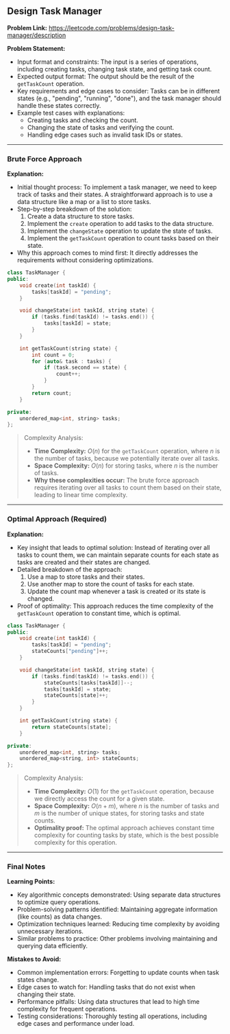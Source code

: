 ## Design Task Manager
**Problem Link:** https://leetcode.com/problems/design-task-manager/description

**Problem Statement:**
- Input format and constraints: The input is a series of operations, including creating tasks, changing task state, and getting task count.
- Expected output format: The output should be the result of the `getTaskCount` operation.
- Key requirements and edge cases to consider: Tasks can be in different states (e.g., "pending", "running", "done"), and the task manager should handle these states correctly.
- Example test cases with explanations:
  - Creating tasks and checking the count.
  - Changing the state of tasks and verifying the count.
  - Handling edge cases such as invalid task IDs or states.

---

### Brute Force Approach
**Explanation:**
- Initial thought process: To implement a task manager, we need to keep track of tasks and their states. A straightforward approach is to use a data structure like a map or a list to store tasks.
- Step-by-step breakdown of the solution:
  1. Create a data structure to store tasks.
  2. Implement the `create` operation to add tasks to the data structure.
  3. Implement the `changeState` operation to update the state of tasks.
  4. Implement the `getTaskCount` operation to count tasks based on their state.
- Why this approach comes to mind first: It directly addresses the requirements without considering optimizations.

```cpp
class TaskManager {
public:
    void create(int taskId) {
        tasks[taskId] = "pending";
    }

    void changeState(int taskId, string state) {
        if (tasks.find(taskId) != tasks.end()) {
            tasks[taskId] = state;
        }
    }

    int getTaskCount(string state) {
        int count = 0;
        for (auto& task : tasks) {
            if (task.second == state) {
                count++;
            }
        }
        return count;
    }

private:
    unordered_map<int, string> tasks;
};
```

> Complexity Analysis:
> - **Time Complexity:** $O(n)$ for the `getTaskCount` operation, where $n$ is the number of tasks, because we potentially iterate over all tasks.
> - **Space Complexity:** $O(n)$ for storing tasks, where $n$ is the number of tasks.
> - **Why these complexities occur:** The brute force approach requires iterating over all tasks to count them based on their state, leading to linear time complexity.

---

### Optimal Approach (Required)
**Explanation:**
- Key insight that leads to optimal solution: Instead of iterating over all tasks to count them, we can maintain separate counts for each state as tasks are created and their states are changed.
- Detailed breakdown of the approach:
  1. Use a map to store tasks and their states.
  2. Use another map to store the count of tasks for each state.
  3. Update the count map whenever a task is created or its state is changed.
- Proof of optimality: This approach reduces the time complexity of the `getTaskCount` operation to constant time, which is optimal.

```cpp
class TaskManager {
public:
    void create(int taskId) {
        tasks[taskId] = "pending";
        stateCounts["pending"]++;
    }

    void changeState(int taskId, string state) {
        if (tasks.find(taskId) != tasks.end()) {
            stateCounts[tasks[taskId]]--;
            tasks[taskId] = state;
            stateCounts[state]++;
        }
    }

    int getTaskCount(string state) {
        return stateCounts[state];
    }

private:
    unordered_map<int, string> tasks;
    unordered_map<string, int> stateCounts;
};
```

> Complexity Analysis:
> - **Time Complexity:** $O(1)$ for the `getTaskCount` operation, because we directly access the count for a given state.
> - **Space Complexity:** $O(n + m)$, where $n$ is the number of tasks and $m$ is the number of unique states, for storing tasks and state counts.
> - **Optimality proof:** The optimal approach achieves constant time complexity for counting tasks by state, which is the best possible complexity for this operation.

---

### Final Notes

**Learning Points:**
- Key algorithmic concepts demonstrated: Using separate data structures to optimize query operations.
- Problem-solving patterns identified: Maintaining aggregate information (like counts) as data changes.
- Optimization techniques learned: Reducing time complexity by avoiding unnecessary iterations.
- Similar problems to practice: Other problems involving maintaining and querying data efficiently.

**Mistakes to Avoid:**
- Common implementation errors: Forgetting to update counts when task states change.
- Edge cases to watch for: Handling tasks that do not exist when changing their state.
- Performance pitfalls: Using data structures that lead to high time complexity for frequent operations.
- Testing considerations: Thoroughly testing all operations, including edge cases and performance under load.